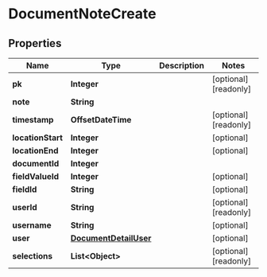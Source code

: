 

# DocumentNoteCreate


## Properties

Name | Type | Description | Notes
------------ | ------------- | ------------- | -------------
**pk** | **Integer** |  |  [optional] [readonly]
**note** | **String** |  | 
**timestamp** | **OffsetDateTime** |  |  [optional] [readonly]
**locationStart** | **Integer** |  |  [optional]
**locationEnd** | **Integer** |  |  [optional]
**documentId** | **Integer** |  | 
**fieldValueId** | **Integer** |  |  [optional]
**fieldId** | **String** |  |  [optional]
**userId** | **String** |  |  [optional] [readonly]
**username** | **String** |  |  [optional]
**user** | [**DocumentDetailUser**](DocumentDetailUser.md) |  |  [optional]
**selections** | **List&lt;Object&gt;** |  |  [optional] [readonly]




